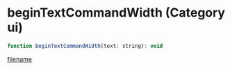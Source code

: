 # beginTextCommandWidth (Category ui)

```js
function beginTextCommandWidth(text: string): void
```

[filename](beginTextCommandWidth_m.md ':include')